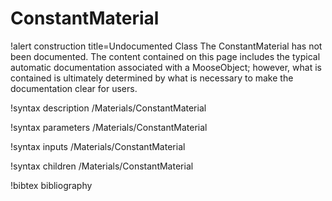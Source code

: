 <!-- MOOSE Documentation Stub: Remove this when content is added. -->

# ConstantMaterial

!alert construction title=Undocumented Class
The ConstantMaterial has not been documented. The content contained on this page includes the
typical automatic documentation associated with a MooseObject; however, what is contained is
ultimately determined by what is necessary to make the documentation clear for users.

!syntax description /Materials/ConstantMaterial

!syntax parameters /Materials/ConstantMaterial

!syntax inputs /Materials/ConstantMaterial

!syntax children /Materials/ConstantMaterial

!bibtex bibliography
